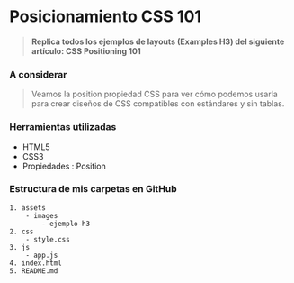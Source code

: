 # Posicionamiento CSS 101 #

> __Replica todos los ejemplos de layouts (Examples H3) del siguiente artículo: CSS Positioning 101__


### A considerar ###

> Veamos la position propiedad CSS para ver cómo podemos usarla para crear diseños de CSS compatibles con estándares y sin tablas.


### Herramientas utilizadas ###

- HTML5
- CSS3
- Propiedades : Position

### Estructura de mis carpetas en GitHub ###
```Ejemplo H3
1. assets
    - images
        - ejemplo-h3
2. css
    - style.css
3. js
    - app.js
4. index.html
5. README.md
```